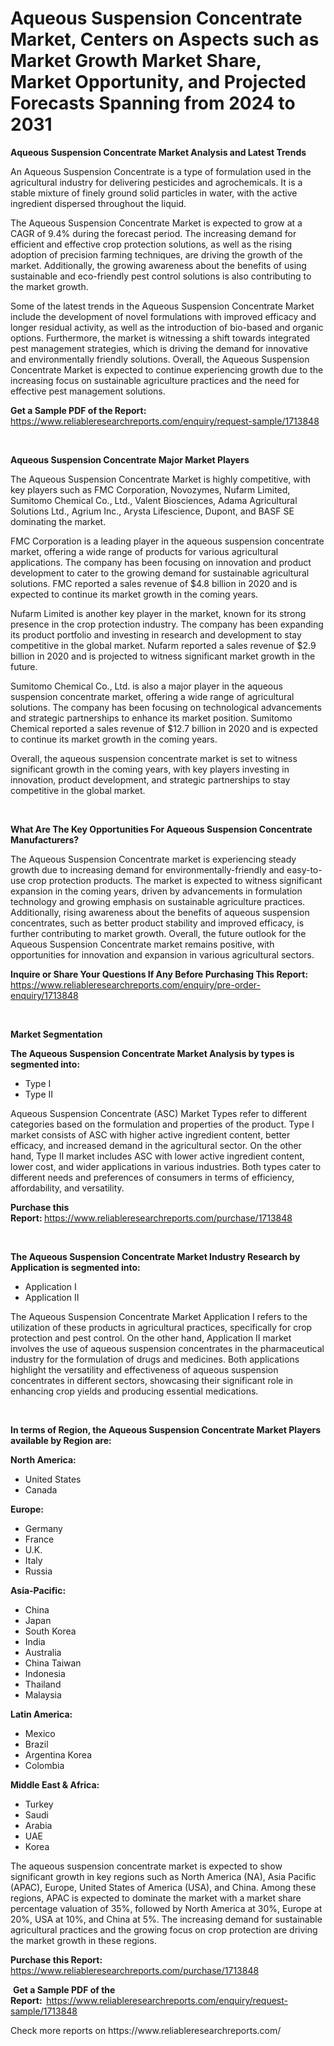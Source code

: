 <p><h1>Aqueous Suspension Concentrate Market, Centers on Aspects such as Market Growth Market Share, Market Opportunity, and Projected Forecasts Spanning from 2024 to 2031</h1></p><p><strong>Aqueous Suspension Concentrate Market Analysis and Latest Trends</strong></p>
<p><p>An Aqueous Suspension Concentrate is a type of formulation used in the agricultural industry for delivering pesticides and agrochemicals. It is a stable mixture of finely ground solid particles in water, with the active ingredient dispersed throughout the liquid.</p><p>The Aqueous Suspension Concentrate Market is expected to grow at a CAGR of 9.4% during the forecast period. The increasing demand for efficient and effective crop protection solutions, as well as the rising adoption of precision farming techniques, are driving the growth of the market. Additionally, the growing awareness about the benefits of using sustainable and eco-friendly pest control solutions is also contributing to the market growth.</p><p>Some of the latest trends in the Aqueous Suspension Concentrate Market include the development of novel formulations with improved efficacy and longer residual activity, as well as the introduction of bio-based and organic options. Furthermore, the market is witnessing a shift towards integrated pest management strategies, which is driving the demand for innovative and environmentally friendly solutions. Overall, the Aqueous Suspension Concentrate Market is expected to continue experiencing growth due to the increasing focus on sustainable agriculture practices and the need for effective pest management solutions.</p></p>
<p><strong>Get a Sample PDF of the Report:&nbsp;</strong> <a href="https://www.reliableresearchreports.com/enquiry/request-sample/1713848">https://www.reliableresearchreports.com/enquiry/request-sample/1713848</a></p>
<p>&nbsp;</p>
<p><strong>Aqueous Suspension Concentrate Major Market Players</strong></p>
<p><p>The Aqueous Suspension Concentrate Market is highly competitive, with key players such as FMC Corporation, Novozymes, Nufarm Limited, Sumitomo Chemical Co., Ltd., Valent Biosciences, Adama Agricultural Solutions Ltd., Agrium Inc., Arysta Lifescience, Dupont, and BASF SE dominating the market.</p><p>FMC Corporation is a leading player in the aqueous suspension concentrate market, offering a wide range of products for various agricultural applications. The company has been focusing on innovation and product development to cater to the growing demand for sustainable agricultural solutions. FMC reported a sales revenue of $4.8 billion in 2020 and is expected to continue its market growth in the coming years.</p><p>Nufarm Limited is another key player in the market, known for its strong presence in the crop protection industry. The company has been expanding its product portfolio and investing in research and development to stay competitive in the global market. Nufarm reported a sales revenue of $2.9 billion in 2020 and is projected to witness significant market growth in the future.</p><p>Sumitomo Chemical Co., Ltd. is also a major player in the aqueous suspension concentrate market, offering a wide range of agricultural solutions. The company has been focusing on technological advancements and strategic partnerships to enhance its market position. Sumitomo Chemical reported a sales revenue of $12.7 billion in 2020 and is expected to continue its market growth in the coming years.</p><p>Overall, the aqueous suspension concentrate market is set to witness significant growth in the coming years, with key players investing in innovation, product development, and strategic partnerships to stay competitive in the global market.</p></p>
<p>&nbsp;</p>
<p><strong>What Are The Key Opportunities For Aqueous Suspension Concentrate Manufacturers?</strong></p>
<p><p>The Aqueous Suspension Concentrate market is experiencing steady growth due to increasing demand for environmentally-friendly and easy-to-use crop protection products. The market is expected to witness significant expansion in the coming years, driven by advancements in formulation technology and growing emphasis on sustainable agriculture practices. Additionally, rising awareness about the benefits of aqueous suspension concentrates, such as better product stability and improved efficacy, is further contributing to market growth. Overall, the future outlook for the Aqueous Suspension Concentrate market remains positive, with opportunities for innovation and expansion in various agricultural sectors.</p></p>
<p><strong>Inquire or Share Your Questions If Any Before Purchasing This Report:</strong> <a href="https://www.reliableresearchreports.com/enquiry/pre-order-enquiry/1713848">https://www.reliableresearchreports.com/enquiry/pre-order-enquiry/1713848</a></p>
<p>&nbsp;</p>
<p><strong>Market Segmentation</strong></p>
<p><strong>The Aqueous Suspension Concentrate Market Analysis by types is segmented into:</strong></p>
<p><ul><li>Type I</li><li>Type II</li></ul></p>
<p><p>Aqueous Suspension Concentrate (ASC) Market Types refer to different categories based on the formulation and properties of the product. Type I market consists of ASC with higher active ingredient content, better efficacy, and increased demand in the agricultural sector. On the other hand, Type II market includes ASC with lower active ingredient content, lower cost, and wider applications in various industries. Both types cater to different needs and preferences of consumers in terms of efficiency, affordability, and versatility.</p></p>
<p><strong>Purchase this Report:&nbsp;</strong><a href="https://www.reliableresearchreports.com/purchase/1713848">https://www.reliableresearchreports.com/purchase/1713848</a></p>
<p>&nbsp;</p>
<p><strong>The Aqueous Suspension Concentrate Market Industry Research by Application is segmented into:</strong></p>
<p><ul><li>Application I</li><li>Application II</li></ul></p>
<p><p>The Aqueous Suspension Concentrate Market Application I refers to the utilization of these products in agricultural practices, specifically for crop protection and pest control. On the other hand, Application II market involves the use of aqueous suspension concentrates in the pharmaceutical industry for the formulation of drugs and medicines. Both applications highlight the versatility and effectiveness of aqueous suspension concentrates in different sectors, showcasing their significant role in enhancing crop yields and producing essential medications.</p></p>
<p>&nbsp;</p>
<p><strong>In terms of Region, the Aqueous Suspension Concentrate Market Players available by Region are:</strong></p>
<p>
    <p> <strong> North America: </strong>
        <ul>
            <li>United States</li>
            <li>Canada</li>
        </ul>
        </p> 
    <p> <strong> Europe: </strong>
        <ul>
            <li>Germany</li>
            <li>France</li>
            <li>U.K.</li>
            <li>Italy</li>
            <li>Russia</li>
        </ul>
        </p> 
    <p> <strong> Asia-Pacific: </strong>
        <ul>
            <li>China</li>
            <li>Japan</li>
            <li>South Korea</li>
            <li>India</li>
            <li>Australia</li>
            <li>China Taiwan</li>
            <li>Indonesia</li>
            <li>Thailand</li>
            <li>Malaysia</li>
        </ul>
        </p> 
    <p> <strong> Latin America: </strong>
        <ul>
            <li>Mexico</li>
            <li>Brazil</li>
            <li>Argentina Korea</li>
            <li>Colombia</li>
        </ul>
        </p> 
    <p> <strong> Middle East & Africa: </strong>
        <ul>
            <li>Turkey</li>
            <li>Saudi</li>
            <li>Arabia</li>
            <li>UAE</li>
            <li>Korea</li>
        </ul>
    </p>
    </p>
<p><p>The aqueous suspension concentrate market is expected to show significant growth in key regions such as North America (NA), Asia Pacific (APAC), Europe, United States of America (USA), and China. Among these regions, APAC is expected to dominate the market with a market share percentage valuation of 35%, followed by North America at 30%, Europe at 20%, USA at 10%, and China at 5%. The increasing demand for sustainable agricultural practices and the growing focus on crop protection are driving the market growth in these regions.</p></p>
<p><strong>Purchase this Report: </strong><a href="https://www.reliableresearchreports.com/purchase/1713848">https://www.reliableresearchreports.com/purchase/1713848</a></p>
<p>&nbsp;<strong>Get a Sample PDF of the Report:&nbsp;&nbsp;</strong><a href="https://www.reliableresearchreports.com/enquiry/request-sample/1713848">https://www.reliableresearchreports.com/enquiry/request-sample/1713848</a></p>
<p><strong></strong></p>
<p>Check more reports on https://www.reliableresearchreports.com/</p>